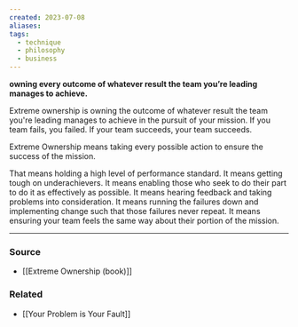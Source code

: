 ```yaml
---
created: 2023-07-08
aliases: 
tags:
  - technique
  - philosophy
  - business
---
```

**owning every outcome of whatever result the team you’re leading manages to achieve.**

Extreme ownership is owning the outcome of whatever result the team you're leading manages to achieve in the pursuit of your mission. If you team fails, you failed. If your team succeeds, your team succeeds. 

Extreme Ownership means taking every possible action to ensure the success of the mission. 

That means holding a high level of performance standard. It means getting tough on underachievers. It means enabling those who seek to do their part to do it as effectively as possible. It means hearing feedback and taking problems into consideration. It means running the failures down and implementing change such that those failures never repeat. It means ensuring your team feels the same way about their portion of the mission.

****
### Source
- [[Extreme Ownership (book)]]

### Related
- [[Your Problem is Your Fault]]